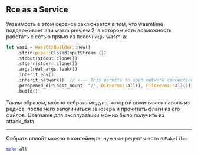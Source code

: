 ## Rce as a Service

Уязвимость в этом сервисе заключается в том, что wasmtime поддерживает апи wasm preview 2, в котором есть возможность работать с сетью прямо из песочницы wasm-а:

```rust
let wasi = WasiCtxBuilder::new()
    .stdin(pipe::ClosedInputStream {})
    .stdout(stdout.clone())
    .stderr(stderr.clone())
    .args(real_args.leak())
    .inherit_env()
    .inherit_network()  // <--- This permits to open network connections
    .preopened_dir(host_mount, "/", DirPerms::all(), FilePerms::all())?
    .build();
```

Таким образом, можно собрать модуль, который вычитывает пароль из редиса, после чего залогиниться за юзера и прочитать флаги из его файлов. Username для эксплуатации можно было получить из attack_data.

---

Собрать сплойт можно в контейнере, нужные рецепты есть в `Makefile`:

```bash
make all
```
